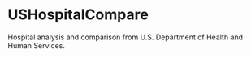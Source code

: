 # USHospitalCompare
Hospital analysis and comparison from U.S. Department of Health and Human Services.
